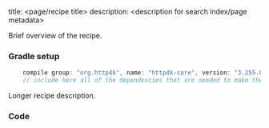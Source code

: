 title: <page/recipe title>
description: <description for search index/page metadata>

Brief overview of the recipe.

### Gradle setup
```groovy
    compile group: "org.http4k", name: "http4k-core", version: "3.255.0"
    // include here all of the dependencies that are needed to make the code run
```

Longer recipe description.

### Code [<img class="octocat"/>](https://github.com/http4k/http4k/blob/master/src/docs/cookbook/<folder>/example.kt)

<script src="https://gist-it.appspot.com/https://github.com/http4k/http4k/blob/master/src/docs/cookbook/<folder>/example.kt"></script>
```
